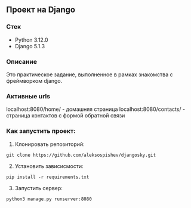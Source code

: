 ## Проект на Django

### Стек

- Python 3.12.0
- Django 5.1.3

### Описание

Это практическое задание, выполненное в рамках знакомства с фреймворком django.

### Активные urls

localhost:8080/home/ - домашняя страница
localhost:8080/contacts/ - страница контактов с формой обратной связи


### Как запустить проект:

1. Клонировать репозиторий:

```
git clone https://github.com/aleksospishev/djangosky.git
```

2. Установить зависисмости:

``` 
pip install -r requirements.txt
```

3. Запустить сервер:
   
```
python3 manage.py runserver:8080
```

